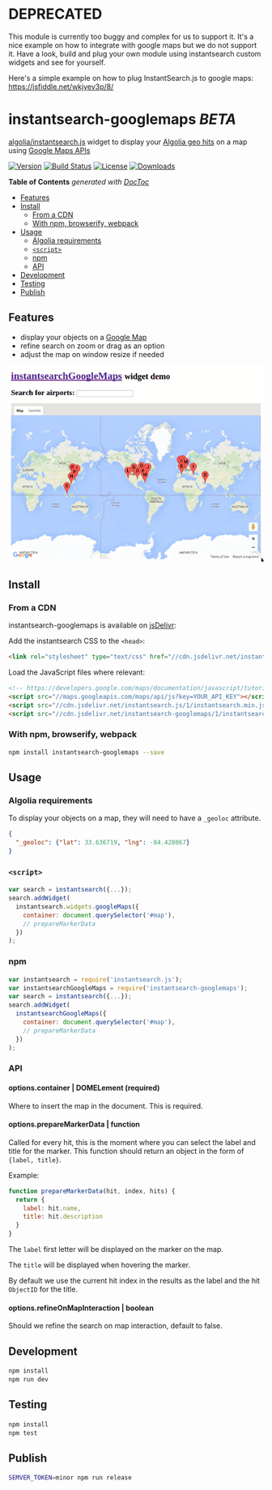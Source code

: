 # DEPRECATED

This module is currently too buggy and complex for us to support it. It's a nice example on how to integrate with google maps
but we do not support it. Have a look, build and plug your own module using instantsearch custom widgets and see for yourself.

Here's a simple example on how to plug InstantSearch.js to google maps: https://jsfiddle.net/wkjyev3p/8/

# instantsearch-googlemaps _BETA_

[algolia/instantsearch.js](https://github.com/algolia/instantsearch.js/) widget to display your [Algolia geo hits](https://www.algolia.com/doc/rest#geo-search-parameters) on a map using [Google Maps APIs](https://developers.google.com/maps/)

[![Version][version-svg]][package-url] [![Build Status][travis-svg]][travis-url] [![License][license-image]][license-url] [![Downloads][downloads-image]][downloads-url]

[travis-svg]: https://img.shields.io/travis/instantsearch/instantsearch-googlemaps/master.svg?style=flat-square
[travis-url]: https://travis-ci.org/instantsearch/instantsearch-googlemaps
[license-image]: http://img.shields.io/badge/license-MIT-green.svg?style=flat-square
[license-url]: LICENSE
[downloads-image]: https://img.shields.io/npm/dm/instantsearch-googlemaps.svg?style=flat-square
[downloads-url]: http://npm-stat.com/charts.html?package=instantsearch-googlemaps
[version-svg]: https://img.shields.io/npm/v/instantsearch-googlemaps.svg?style=flat-square
[package-url]: https://npmjs.org/package/instantsearch-googlemaps
[demo]: ./demo.gif

<!-- START doctoc generated TOC please keep comment here to allow auto update -->
<!-- DON'T EDIT THIS SECTION, INSTEAD RE-RUN doctoc TO UPDATE -->
**Table of Contents**  *generated with [DocToc](https://github.com/thlorenz/doctoc)*

- [Features](#features)
- [Install](#install)
  - [From a CDN](#from-a-cdn)
  - [With npm, browserify, webpack](#with-npm-browserify-webpack)
- [Usage](#usage)
  - [Algolia requirements](#algolia-requirements)
  - [`<script>`](#script)
  - [npm](#npm)
  - [API](#api)
- [Development](#development)
- [Testing](#testing)
- [Publish](#publish)

<!-- END doctoc generated TOC please keep comment here to allow auto update -->

## Features

- display your objects on a [Google Map](https://developers.google.com/maps/documentation/javascript/)
- refine search on zoom or drag as an option
- adjust the map on window resize if needed

![Demo of the instantsearchGoogleMaps widget][demo]

## Install

### From a CDN

instantsearch-googlemaps is available on [jsDelivr](http://www.jsdelivr.com/):

Add the instantsearch CSS to the `<head>`:

```html
<link rel="stylesheet" type="text/css" href="//cdn.jsdelivr.net/instantsearch.js/1/instantsearch.min.css" />
```

Load the JavaScript files where relevant:

```html
<!-- https://developers.google.com/maps/documentation/javascript/tutorial -->
<script src="//maps.googleapis.com/maps/api/js?key=YOUR_API_KEY"></script>
<script src="//cdn.jsdelivr.net/instantsearch.js/1/instantsearch.min.js"></script>
<script src="//cdn.jsdelivr.net/instantsearch-googlemaps/1/instantsearch-googlemaps.min.js"></script>
```

### With npm, browserify, webpack

```sh
npm install instantsearch-googlemaps --save
```

## Usage

### Algolia requirements

To display your objects on a map, they will need to have a `_geoloc` attribute.

```json
{
  "_geoloc": {"lat": 33.636719, "lng": -84.428067}
}
```

### `<script>`

```js
var search = instantsearch({...});
search.addWidget(
  instantsearch.widgets.googleMaps({
    container: document.querySelector('#map'),
    // prepareMarkerData
  })
);
```

### npm

```js
var instantsearch = require('instantsearch.js');
var instantsearchGoogleMaps = require('instantsearch-googlemaps');
var search = instantsearch({...});
search.addWidget(
  instantsearchGoogleMaps({
    container: document.querySelector('#map'),
    // prepareMarkerData
  })
);
```

### API

#### options.container | DOMELement (required)

Where to insert the map in the document. This is required.

#### options.prepareMarkerData | function

Called for every hit, this is the moment where you can select the label and title
for the marker. This function should return an object in the form of `{label, title}`.

Example:

```js
function prepareMarkerData(hit, index, hits) {
  return {
    label: hit.name,
    title: hit.description
  }
}
```

The `label` first letter will be displayed on the marker on the map.

The `title` will be displayed when hovering the marker.

By default we use the current hit index in the results as the label and the hit `ObjectID` for the title.

#### options.refineOnMapInteraction | boolean

Should we refine the search on map interaction, default to false.

## Development

```sh
npm install
npm run dev
```

## Testing

```sh
npm install
npm test
```

## Publish

```sh
SEMVER_TOKEN=minor npm run release
```
